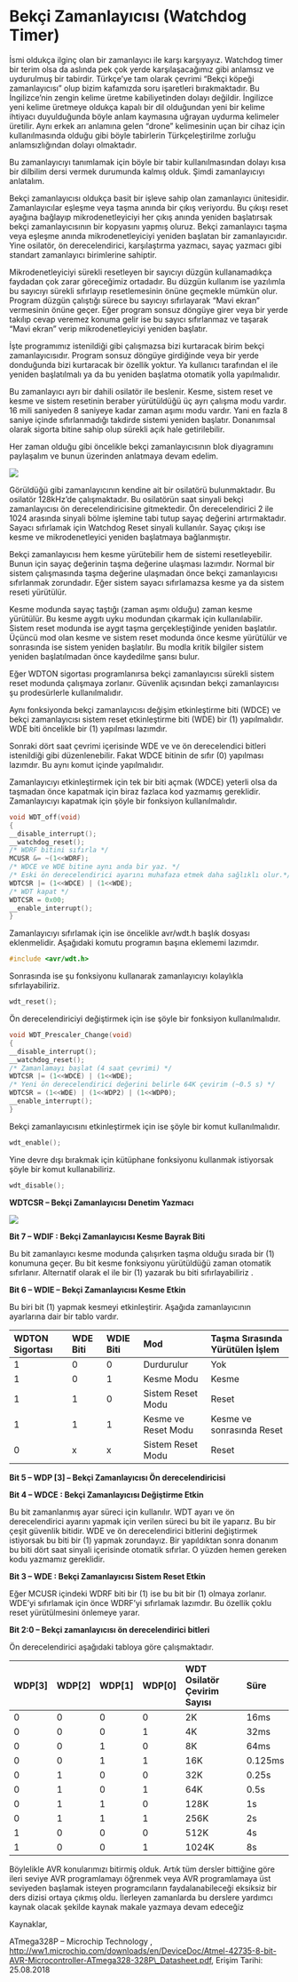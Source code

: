 # Bekçi Zamanlayıcısı \(Watchdog Timer\)

İsmi oldukça ilginç olan bir zamanlayıcı ile karşı karşıyayız. Watchdog timer bir terim olsa da aslında pek çok yerde karşılaşacağımız gibi anlamsız ve uydurulmuş bir tabirdir. Türkçe’ye tam olarak çevrimi “Bekçi köpeği zamanlayıcısı” olup bizim kafamızda soru işaretleri bırakmaktadır. Bu İngilizce’nin zengin kelime üretme kabiliyetinden dolayı değildir. İngilizce yeni kelime üretmeye oldukça kapalı bir dil olduğundan yeni bir kelime ihtiyacı duyulduğunda böyle anlam kaymasına uğrayan uydurma kelimeler üretilir. Aynı erkek arı anlamına gelen “drone” kelimesinin uçan bir cihaz için kullanılmasında olduğu gibi böyle tabirlerin Türkçeleştirilme zorluğu anlamsızlığından dolayı olmaktadır.

Bu zamanlayıcıyı tanımlamak için böyle bir tabir kullanılmasından dolayı kısa bir dilbilim dersi vermek durumunda kalmış olduk. Şimdi zamanlayıcıyı anlatalım.

Bekçi zamanlayıcısı oldukça basit bir işleve sahip olan zamanlayıcı ünitesidir. Zamanlayıcılar eşleşme veya taşma anında bir çıkış veriyordu. Bu çıkışı reset ayağına bağlayıp mikrodenetleyiciyi her çıkış anında yeniden başlatırsak bekçi zamanlayıcısının bir kopyasını yapmış oluruz.  Bekçi zamanlayıcı taşma veya eşleşme anında mikrodenetleyiciyi yeniden başlatan bir zamanlayıcıdır. Yine osilatör, ön derecelendirici, karşılaştırma yazmacı, sayaç yazmacı gibi standart zamanlayıcı birimlerine sahiptir.

Mikrodenetleyiciyi sürekli resetleyen bir sayıcıyı düzgün kullanamadıkça faydadan çok zarar göreceğimiz ortadadır. Bu düzgün kullanım ise yazılımla bu sayıcıyı sürekli sıfırlayıp resetlemesinin önüne geçmekle mümkün olur. Program düzgün çalıştığı sürece bu sayıcıyı sıfırlayarak “Mavi ekran” vermesinin önüne geçer. Eğer program sonsuz döngüye girer veya bir yerde takılıp cevap veremez konuma gelir ise bu sayıcı sıfırlanmaz ve taşarak “Mavi ekran” verip mikrodenetleyiciyi yeniden başlatır.

İşte programımız istenildiği gibi çalışmazsa bizi kurtaracak birim bekçi zamanlayıcısıdır. Program sonsuz döngüye girdiğinde veya bir yerde donduğunda bizi kurtaracak bir özellik yoktur. Ya kullanıcı tarafından el ile yeniden başlatılmalı ya da bu yeniden başlatma otomatik yolla yapılmalıdır.

Bu zamanlayıcı ayrı bir dahili osilatör ile beslenir. Kesme, sistem reset ve kesme ve sistem resetinin beraber yürütüldüğü üç ayrı çalışma modu vardır. 16 mili saniyeden 8 saniyeye kadar zaman aşımı modu vardır. Yani en fazla 8 saniye içinde sıfırlanmadığı takdirde sistemi yeniden başlatır. Donanımsal olarak sigorta bitine sahip olup sürekli açık hale getirilebilir.

Her zaman olduğu gibi öncelikle bekçi zamanlayıcısının blok diyagramını paylaşalım ve bunun üzerinden anlatmaya devam edelim.

[![](http://www.lojikprob.com/wp-content/uploads/2018/09/wdt.png)](http://www.lojikprob.com/avr/c-ile-avr-programlama-59-bekci-zamanlayicisi-watchdog-timer/attachment/wdt/)

Görüldüğü gibi zamanlayıcının kendine ait bir osilatörü bulunmaktadır. Bu osilatör 128kHz’de çalışmaktadır. Bu osilatörün saat sinyali bekçi zamanlayıcısı ön derecelendiricisine gitmektedir. Ön derecelendirici 2 ile 1024 arasında sinyali bölme işlemine tabi tutup sayaç değerini artırmaktadır. Sayacı sıfırlamak için Watchdog Reset sinyali kullanılır. Sayaç çıkışı ise kesme ve mikrodenetleyici yeniden başlatmaya bağlanmıştır.

Bekçi zamanlayıcısı hem kesme yürütebilir hem de sistemi resetleyebilir. Bunun için sayaç değerinin taşma değerine ulaşması lazımdır. Normal bir sistem çalışmasında taşma değerine ulaşmadan önce bekçi zamanlayıcısı sıfırlanmak zorundadır. Eğer sistem sayacı sıfırlamazsa kesme ya da sistem reseti yürütülür.

Kesme modunda sayaç taştığı \(zaman aşımı olduğu\) zaman kesme yürütülür. Bu kesme aygıtı uyku modundan çıkarmak için kullanılabilir. Sistem reset modunda ise aygıt taşma gerçekleştiğinde yeniden başlatılır. Üçüncü mod olan kesme ve sistem reset modunda önce kesme yürütülür ve sonrasında ise sistem yeniden başlatılır. Bu modla kritik bilgiler sistem yeniden başlatılmadan önce kaydedilme şansı bulur.

Eğer WDTON sigortası programlanırsa bekçi zamanlayıcısı sürekli sistem reset modunda çalışmaya zorlanır. Güvenlik açısından bekçi  zamanlayıcısı şu prodesürlerle kullanılmalıdır.

Aynı fonksiyonda  bekçi zamanlayıcısı değişim etkinleştirme biti \(WDCE\) ve bekçi  zamanlayıcısı sistem reset etkinleştirme biti \(WDE\) bir \(1\) yapılmalıdır. WDE biti öncelikle bir \(1\) yapılması lazımdır.

Sonraki dört saat çevrimi içerisinde WDE ve ve ön derecelendici bitleri istenildiği gibi düzenlenebilir. Fakat WDCE bitinin de sıfır \(0\) yapılması lazımdır. Bu aynı komut içinde yapılmalıdır.

Zamanlayıcıyı etkinleştirmek için tek bir biti açmak \(WDCE\) yeterli olsa da taşmadan önce kapatmak için biraz fazlaca kod yazmamış gereklidir. Zamanlayıcıyı kapatmak için şöyle bir fonksiyon kullanılmalıdır.

```c
void WDT_off(void)
{
__disable_interrupt();
__watchdog_reset();
/* WDRF bitini sıfırla */
MCUSR &= ~(1<<WDRF);
/* WDCE ve WDE bitine aynı anda bir yaz. */
/* Eski ön derecelendirici ayarını muhafaza etmek daha sağlıklı olur.*/
WDTCSR |= (1<<WDCE) | (1<<WDE);
/* WDT kapat */
WDTCSR = 0x00;
__enable_interrupt();
}
```

 Zamanlayıcıyı sıfırlamak için ise öncelikle avr/wdt.h başlık dosyası eklenmelidir. Aşağıdaki komutu programın başına eklememi lazımdır.

```c
#include <avr/wdt.h>
```

 Sonrasında ise şu fonksiyonu kullanarak zamanlayıcıyı kolaylıkla sıfırlayabiliriz.

```c
wdt_reset();
```

 Ön derecelendiriciyi değiştirmek için ise şöyle bir fonksiyon kullanılmalıdır.

```c
void WDT_Prescaler_Change(void)
{
__disable_interrupt();
__watchdog_reset();
/* Zamanlamayı başlat (4 saat çevrimi) */
WDTCSR |= (1<<WDCE) | (1<<WDE);
/* Yeni ön derecelendirici değerini belirle 64K çevirim (~0.5 s) */
WDTCSR = (1<<WDE) | (1<<WDP2) | (1<<WDP0);
__enable_interrupt();
}
```

 Bekçi zamanlayıcısını etkinleştirmek için ise şöyle bir komut kullanılmalıdır.

```c
wdt_enable();
```

 Yine devre dışı bırakmak için kütüphane fonksiyonu kullanmak istiyorsak şöyle bir komut kullanabiliriz.

```c
wdt_disable();
```

**WDTCSR – Bekçi Zamanlayıcısı Denetim Yazmacı** 

[![](http://www.lojikprob.com/wp-content/uploads/2018/09/wdt2.png)](http://www.lojikprob.com/avr/c-ile-avr-programlama-59-bekci-zamanlayicisi-watchdog-timer/attachment/wdt2/)

**Bit 7 – WDIF : Bekçi Zamanlayıcısı Kesme Bayrak Biti** 

Bu bit zamanlayıcı kesme modunda çalışırken taşma olduğu sırada bir \(1\) konumuna geçer. Bu bit kesme fonksiyonu yürütüldüğü zaman otomatik sıfırlanır. Alternatif olarak el ile bir \(1\) yazarak bu biti sıfırlayabiliriz .

**Bit 6 – WDIE – Bekçi Zamanlayıcısı Kesme Etkin**

Bu biri bit \(1\) yapmak kesmeyi etkinleştirir. Aşağıda zamanlayıcının ayarlarına dair bir tablo vardır.

| WDTON Sigortası | WDE Biti | WDIE Biti | Mod | Taşma Sırasında Yürütülen İşlem |
| :--- | :--- | :--- | :--- | :--- |
| 1 | 0 | 0 |  Durdurulur | Yok |
| 1 | 0 | 1 | Kesme Modu | Kesme |
| 1 | 1 | 0 | Sistem Reset Modu | Reset |
| 1 | 1 | 1 | Kesme ve Reset Modu | Kesme ve sonrasında Reset |
| 0 | x | x | Sistem Reset Modu | Reset |

**Bit 5 – WDP \[3\] – Bekçi Zamanlayıcısı Ön derecelendiricisi**

**Bit 4 – WDCE : Bekçi Zamanlayıcısı Değiştirme Etkin**

Bu bit zamanlanmış ayar süreci için kullanılır. WDT ayarı ve ön derecelendirici ayarını yapmak için verilen süreci bu bit ile yaparız. Bu bir çeşit güvenlik bitidir. WDE ve ön derecelendirici bitlerini değiştirmek istiyorsak bu biti bir \(1\) yapmak zorundayız. Bir yapıldıktan sonra donanım bu biti dört saat sinyali içerisinde otomatik sıfırlar. O yüzden hemen gereken kodu yazmamız gereklidir.

**Bit 3 – WDE : Bekçi Zamanlayıcısı Sistem Reset Etkin**

Eğer MCUSR içindeki WDRF biti bir \(1\) ise bu bit bir \(1\) olmaya zorlanır. WDE’yi sıfırlamak için önce WDRF’yi sıfırlamak lazımdır. Bu özellik çoklu reset yürütülmesini önlemeye yarar.

**Bit 2:0 – Bekçi zamanlayıcısı ön derecelendirici bitleri** 

Ön derecelendirici aşağıdaki tabloya göre çalışmaktadır.

| WDP\[3\] | WDP\[2\] | WDP\[1\] | WDP\[0\] | WDT Osilatör Çevirim Sayısı | Süre |
| :--- | :--- | :--- | :--- | :--- | :--- |
| 0 | 0 | 0 | 0 | 2K | 16ms |
| 0 | 0 | 0 | 1 | 4K | 32ms |
| 0 | 0 | 1 | 0 | 8K | 64ms |
| 0 | 0 | 1 | 1 | 16K | 0.125ms |
| 0 | 1 | 0 | 0 | 32K | 0.25s |
| 0 | 1 | 0 | 1 | 64K | 0.5s |
| 0 | 1 | 1 | 0 | 128K | 1s |
| 0 | 1 | 1 | 1 | 256K | 2s |
| 1 | 0 | 0 | 0 | 512K | 4s |
| 1 | 0 | 0 | 1 | 1024K | 8s |

Böylelikle AVR konularımızı bitirmiş olduk. Artık tüm dersler bittiğine göre ileri seviye AVR programlamayı öğrenmek veya AVR programlamaya üst seviyeden başlamak isteyen programcıların faydalanabileceği eksiksiz bir ders dizisi ortaya çıkmış oldu. İlerleyen zamanlarda bu derslere yardımcı kaynak olacak şekilde kaynak makale yazmaya devam edeceğiz

Kaynaklar,

 ATmega328P – Microchip Technology , http://ww1.microchip.com/downloads/en/DeviceDoc/Atmel-42735-8-bit-AVR-Microcontroller-ATmega328-328P\_Datasheet.pdf, Erişim Tarihi: 25.08.2018

